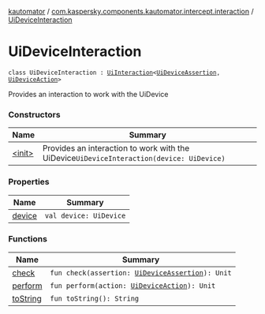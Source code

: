 [kautomator](../../index.md) / [com.kaspersky.components.kautomator.intercept.interaction](../index.md) / [UiDeviceInteraction](./index.md)

# UiDeviceInteraction

`class UiDeviceInteraction : `[`UiInteraction`](../-ui-interaction/index.md)`<`[`UiDeviceAssertion`](../../com.kaspersky.components.kautomator.intercept.operation/-ui-device-assertion.md)`, `[`UiDeviceAction`](../../com.kaspersky.components.kautomator.intercept.operation/-ui-device-action.md)`>`

Provides an interaction to work with the UiDevice

### Constructors

| Name | Summary |
|---|---|
| [&lt;init&gt;](-init-.md) | Provides an interaction to work with the UiDevice`UiDeviceInteraction(device: UiDevice)` |

### Properties

| Name | Summary |
|---|---|
| [device](device.md) | `val device: UiDevice` |

### Functions

| Name | Summary |
|---|---|
| [check](check.md) | `fun check(assertion: `[`UiDeviceAssertion`](../../com.kaspersky.components.kautomator.intercept.operation/-ui-device-assertion.md)`): Unit` |
| [perform](perform.md) | `fun perform(action: `[`UiDeviceAction`](../../com.kaspersky.components.kautomator.intercept.operation/-ui-device-action.md)`): Unit` |
| [toString](to-string.md) | `fun toString(): String` |
